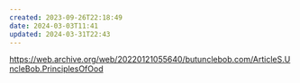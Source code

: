 ```yaml
---
created: 2023-09-26T22:18:49
date: 2024-03-03T11:41
updated: 2024-03-31T22:43
---
```

https://web.archive.org/web/20220121055640/butunclebob.com/ArticleS.UncleBob.PrinciplesOfOod